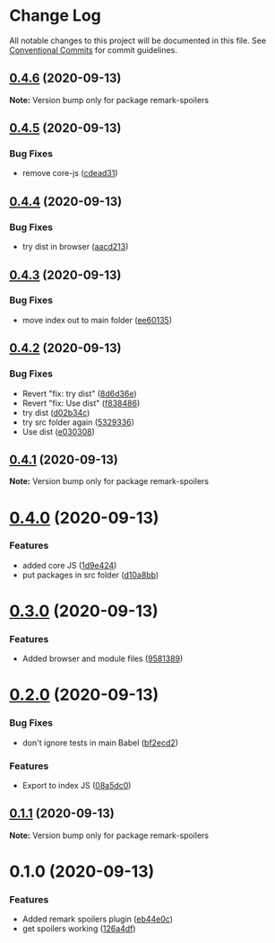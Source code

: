 # Change Log

All notable changes to this project will be documented in this file.
See [Conventional Commits](https://conventionalcommits.org) for commit guidelines.

## [0.4.6](https://github.com/johnnyhuy/ggsmark/compare/remark-spoilers@0.4.5...remark-spoilers@0.4.6) (2020-09-13)

**Note:** Version bump only for package remark-spoilers





## [0.4.5](https://github.com/johnnyhuy/ggsmark/compare/remark-spoilers@0.4.4...remark-spoilers@0.4.5) (2020-09-13)


### Bug Fixes

* remove core-js ([cdead31](https://github.com/johnnyhuy/ggsmark/commit/cdead31ce85d614ba4b9f147e11cb5472af6c362))





## [0.4.4](https://github.com/johnnyhuy/ggsmark/compare/remark-spoilers@0.4.3...remark-spoilers@0.4.4) (2020-09-13)


### Bug Fixes

* try dist in browser ([aacd213](https://github.com/johnnyhuy/ggsmark/commit/aacd21371db48e1d094a4d64127af0703a919f4e))





## [0.4.3](https://github.com/johnnyhuy/ggsmark/compare/remark-spoilers@0.4.2...remark-spoilers@0.4.3) (2020-09-13)


### Bug Fixes

* move index out to main folder ([ee60135](https://github.com/johnnyhuy/ggsmark/commit/ee60135b993d26a7c139046ea5f9c36f1e5f8b9c))





## [0.4.2](https://github.com/johnnyhuy/ggsmark/compare/remark-spoilers@0.4.1...remark-spoilers@0.4.2) (2020-09-13)


### Bug Fixes

* Revert "fix: try dist" ([8d6d36e](https://github.com/johnnyhuy/ggsmark/commit/8d6d36e60408532a9218b5db0597540b8bf33bdb))
* Revert "fix: Use dist" ([f838486](https://github.com/johnnyhuy/ggsmark/commit/f8384861d7b043439a67dc903a9780dfafa8267e))
* try dist ([d02b34c](https://github.com/johnnyhuy/ggsmark/commit/d02b34c43b9d02ae0ee156113426954e1d0b5bc3))
* try src folder again ([5329336](https://github.com/johnnyhuy/ggsmark/commit/5329336cbb7456bc9fd844fcc43bbaa6c1fcc169))
* Use dist ([e030308](https://github.com/johnnyhuy/ggsmark/commit/e03030845ada2600a25b0bd894844eedb4fc1358))





## [0.4.1](https://github.com/johnnyhuy/ggsmark/compare/remark-spoilers@0.4.0...remark-spoilers@0.4.1) (2020-09-13)

**Note:** Version bump only for package remark-spoilers





# [0.4.0](https://github.com/johnnyhuy/ggsmark/compare/remark-spoilers@0.3.0...remark-spoilers@0.4.0) (2020-09-13)


### Features

* added core JS ([1d9e424](https://github.com/johnnyhuy/ggsmark/commit/1d9e424426cdf2ddae38c817e3d3f23d436cfca4))
* put packages in src folder ([d10a8bb](https://github.com/johnnyhuy/ggsmark/commit/d10a8bb233cf6140a0d0f37b2f8ae2670eeefe2a))





# [0.3.0](https://github.com/johnnyhuy/ggsmark/compare/remark-spoilers@0.2.0...remark-spoilers@0.3.0) (2020-09-13)


### Features

* Added browser and module files ([9581389](https://github.com/johnnyhuy/ggsmark/commit/958138995ac17ed1eb3a9b13d2abb8b2e42521d5))





# [0.2.0](https://github.com/johnnyhuy/ggsmark/compare/remark-spoilers@0.1.1...remark-spoilers@0.2.0) (2020-09-13)


### Bug Fixes

* don't ignore tests in main Babel ([bf2ecd2](https://github.com/johnnyhuy/ggsmark/commit/bf2ecd21c81d11522b13b3631bfd1ef877244271))


### Features

* Export to index JS ([08a5dc0](https://github.com/johnnyhuy/ggsmark/commit/08a5dc0e5f4278bf7fbccf23eb99647c5a82dbc3))





## [0.1.1](https://github.com/johnnyhuy/ggsmark/compare/remark-spoilers@0.1.0...remark-spoilers@0.1.1) (2020-09-13)

**Note:** Version bump only for package remark-spoilers





# 0.1.0 (2020-09-13)


### Features

* Added remark spoilers plugin ([eb44e0c](https://github.com/johnnyhuy/ggsmark/commit/eb44e0c3fa117f3e1e38e015552db1ba0fa0a171))
* get spoilers working ([126a4df](https://github.com/johnnyhuy/ggsmark/commit/126a4df338efce9cf01c1db6385d89630413b048))
